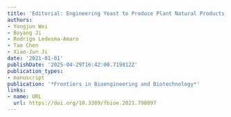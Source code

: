 ```yaml
---
title: 'Editorial: Engineering Yeast to Produce Plant Natural Products'
authors:
- Yongjun Wei
- Boyang Ji
- Rodrigo Ledesma‐Amaro
- Tao Chen
- Xiao‐Jun Ji
date: '2021-01-01'
publishDate: '2025-04-29T16:42:00.719812Z'
publication_types:
- manuscript
publication: '*Frontiers in Bioengineering and Biotechnology*'
links:
- name: URL
  url: https://doi.org/10.3389/fbioe.2021.798097
---
```

